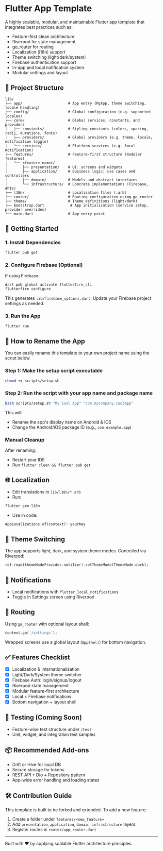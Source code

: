 # Flutter App Template

A highly scalable, modular, and maintainable Flutter app template that integrates best practices such as:
- Feature-first clean architecture
- Riverpod for state management
- go_router for routing
- Localization (i18n) support
- Theme switching (light/dark/system)
- Firebase authentication support
- In-app and local notification system
- Modular settings and layout

## 📁 Project Structure

```
lib/
├── app/                     # App entry (MyApp, theme switching, locale handling)
├── config/                  # Global configuration (e.g. supported locales)
├── core/                    # Global services, constants, and providers
│   ├── constants/           # Styling constants (colors, spacing, radii, durations, fonts)
│   ├── providers/           # Global providers (e.g. theme, locale, notification toggle)
│   └── services/            # Platform services (e.g. local notification)
├── features/                # Feature-first structure (modular features)
│   └── <feature_name>/
│       ├── presentation/    # UI: screens and widgets
│       ├── application/     # Business logic: use cases and controllers
│       ├── domain/          # Models and abstract interfaces
│       └── infrastructure/  # Concrete implementations (Firebase, APIs)
├── l10n/                    # Localization files (.arb)
├── router/                  # Routing configuration using go_router
├── theme/                   # Theme definitions (light/dark)
├── bootstrap.dart            # App initialization (service setup, provider overrides)
└── main.dart                # App entry point
```

## 🚀 Getting Started

### 1. Install Dependencies
```bash
flutter pub get
```

### 2. Configure Firebase (Optional)
If using Firebase:
```bash
dart pub global activate flutterfire_cli
flutterfire configure
```
This generates `lib/firebase_options.dart`. Update your Firebase project settings as needed.

### 3. Run the App
```bash
flutter run
```

## 🚀 How to Rename the App

You can easily rename this template to your own project name using the script below.

### Step 1: Make the setup script executable

```bash
chmod +x scripts/setup.sh
```

### Step 2: Run the script with your app name and package name
```bash
bash scripts/setup.sh "My Cool App" "com.mycompany.coolapp"
```

This will:
- Rename the app's display name on Android & iOS
- Change the Android/iOS package ID (e.g., `com.example.app`)

### Manual Cleanup

After renaming:
- Restart your IDE
- Run `flutter clean && flutter pub get`

## 🌐 Localization
- Edit translations in `lib/l10n/*.arb`
- Run:
```bash
flutter gen-l10n
```
- Use in code:
```dart
AppLocalizations.of(context)!.yourKey
```

## 🎨 Theme Switching
The app supports light, dark, and system theme modes. Controlled via Riverpod:
```dart
ref.read(themeModeProvider.notifier).setThemeMode(ThemeMode.dark);
```

## 🔔 Notifications
- Local notifications with `flutter_local_notifications`
- Toggle in Settings screen using Riverpod

## 🧭 Routing
Using `go_router` with optional layout shell:
```dart
context.go('/settings');
```
Wrapped screens use a global layout (`AppShell`) for bottom navigation.

## ✅ Features Checklist
- [x] Localization & internationalization
- [x] Light/Dark/System theme switcher
- [x] Firebase Auth: login/signup/logout
- [x] Riverpod state management
- [x] Modular feature-first architecture
- [x] Local + Firebase notifications
- [x] Bottom navigation + layout shell

## 🧪 Testing (Coming Soon)
- Feature-wise test structure under `/test`
- Unit, widget, and integration test samples

## 📦 Recommended Add-ons
- Drift or Hive for local DB
- Secure storage for tokens
- REST API + Dio + Repository pattern
- App-wide error handling and loading states

## 🛠 Contribution Guide
This template is built to be forked and extended. To add a new feature:
1. Create a folder under `features/<new_feature>`
2. Add `presentation`, `application`, `domain`, `infrastructure` layers
3. Register routes in `router/app_router.dart`

---

Built with ❤️ by applying scalable Flutter architecture principles.

